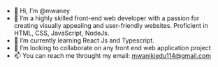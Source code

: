 - 👋 Hi, I’m @mwaney
- 👀 I’m a highly skilled front-end web developer with a passion for creating visually appealing and user-friendly websites. Proficient in HTML, CSS, JavaScript, NodeJs.
- 🌱 I’m currently learning React Js and Typescript.
- 💞️ I’m looking to collaborate on any front end web application project
- 📫 You can reach me throught my email: mwanikiedu114@gmail.com

<!---
mwaney/mwaney is a ✨ special ✨ repository because its `README.md` (this file) appears on your GitHub profile.
You can click the Preview link to take a look at your changes.
--->
